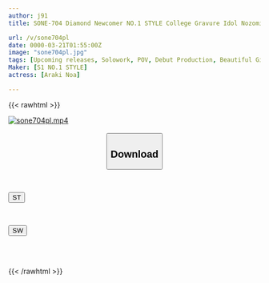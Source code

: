 ```yaml
---
author: j91
title: SONE-704 Diamond Newcomer NO.1 STYLE College Gravure Idol Nozomi Araki Makes Her AV Debut

url: /v/sone704pl
date: 0000-03-21T01:55:00Z
image: "sone704pl.jpg"
tags: [Upcoming releases, Solowork, POV, Debut Production, Beautiful Girl, Entertainer]
Maker: [S1 NO.1 STYLE]
actress: [Araki Noa]

---
```



{{< rawhtml >}}

<div class="video" data-videoid="pending_link.html">
    <a href="javascript:;">
        <img src="/v/sone704pl/sone704pl.jpg" width="WIDTH" height="HEIGHT" alt="sone704pl.mp4" loading="lazy">
    </a>
</div>

<script type="text/javascript" src="https://j91.asia/asset/on-demand-pend.js"></script>

<br>
  <link rel="stylesheet" href="https://j91.asia/asset/bs5.css">
  
  <center>
  <button class="btn btn-primary" type="button" data-bs-toggle="collapse" data-bs-target=".multi-collapse" aria-expanded="false" aria-controls="multiCollapseExample1 multiCollapseExample2"><h2>Download</h2></button></center>
</p>
<div class="row">
  <div class="col">
    <div class="collapse multi-collapse" id="multiCollapseExample1">
      <div class="card card-body">
	      	      <br>
<div class="buttons">  
<p><a href="https://j91.asia/pending_link.html" target="_blank"><button class="btn-hover color-3"><i class="fa fa-download"></i> ST</button></a></p></div>
    </div>
  </div>
</div>
  <div class="col">
    <div class="collapse multi-collapse" id="multiCollapseExample2">
      <div class="card card-body">
	      <br>
<div class="buttons">
<p><a href="https://j91.asia/pending_link.html" target="_blank"><button class="btn-hover color-2"><i class="fa fa-download"></i> SW</button></a></p></div>
<br><br>
      </div>
    </div>
  </div>
</div>

{{< /rawhtml >}}